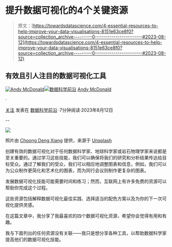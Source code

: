 # 提升数据可视化的4个关键资源

> 原文：[https://towardsdatascience.com/4-essential-resources-to-help-improve-your-data-visualisations-8151e63ce8f0?source=collection_archive---------0-----------------------#2023-08-12](https://towardsdatascience.com/4-essential-resources-to-help-improve-your-data-visualisations-8151e63ce8f0?source=collection_archive---------0-----------------------#2023-08-12)

## 有效且引人注目的数据可视化工具

[](https://andymcdonaldgeo.medium.com/?source=post_page-----8151e63ce8f0--------------------------------)[![Andy McDonald](../Images/df11d647be032aeb3d31852affb33a64.png)](https://andymcdonaldgeo.medium.com/?source=post_page-----8151e63ce8f0--------------------------------)[](https://towardsdatascience.com/?source=post_page-----8151e63ce8f0--------------------------------)[![数据科学前沿](../Images/a6ff2676ffcc0c7aad8aaf1d79379785.png)](https://towardsdatascience.com/?source=post_page-----8151e63ce8f0--------------------------------) [Andy McDonald](https://andymcdonaldgeo.medium.com/?source=post_page-----8151e63ce8f0--------------------------------)

·

[关注](https://medium.com/m/signin?actionUrl=https%3A%2F%2Fmedium.com%2F_%2Fsubscribe%2Fuser%2F9c280f85f15c&operation=register&redirect=https%3A%2F%2Ftowardsdatascience.com%2F4-essential-resources-to-help-improve-your-data-visualisations-8151e63ce8f0&user=Andy+McDonald&userId=9c280f85f15c&source=post_page-9c280f85f15c----8151e63ce8f0---------------------post_header-----------) 发表在 [数据科学前沿](https://towardsdatascience.com/?source=post_page-----8151e63ce8f0--------------------------------) ·7分钟阅读·2023年8月12日[](https://medium.com/m/signin?actionUrl=https%3A%2F%2Fmedium.com%2F_%2Fvote%2Ftowards-data-science%2F8151e63ce8f0&operation=register&redirect=https%3A%2F%2Ftowardsdatascience.com%2F4-essential-resources-to-help-improve-your-data-visualisations-8151e63ce8f0&user=Andy+McDonald&userId=9c280f85f15c&source=-----8151e63ce8f0---------------------clap_footer-----------)

--

[](https://medium.com/m/signin?actionUrl=https%3A%2F%2Fmedium.com%2F_%2Fbookmark%2Fp%2F8151e63ce8f0&operation=register&redirect=https%3A%2F%2Ftowardsdatascience.com%2F4-essential-resources-to-help-improve-your-data-visualisations-8151e63ce8f0&source=-----8151e63ce8f0---------------------bookmark_footer-----------)![](../Images/0bb7907e62eefa9778fbcc90d91d6afc.png)

照片由 [Choong Deng Xiang](https://unsplash.com/@dengxiangs?utm_source=medium&utm_medium=referral) 提供，来源于 [Unsplash](https://unsplash.com/?utm_source=medium&utm_medium=referral)

创建有效的数据可视化对于任何数据科学家、地球科学家或岩石物理学家来说都是至关重要的。通过学习这些技能，我们可以确保将我们的研究和分析结果传达给目标受众。通过了解我们的受众，我们可以相应地调整图表和信息，例如，我们可以为公众制作更简化和艺术化的图表，而为同行会议则制作更复杂的图表。

发展数据可视化技能可能需要时间和练习；然而，互联网上有许多免费的资源可以帮助你完成这个过程。

这些资源包括解释数据可视化最佳实践、选择适当的配色方案以及为你的下一次可视化提供灵感。

在这篇文章中，我分享了我最喜欢的四个数据可视化资源，希望你会觉得有用和有趣。

我与下面列出的任何资源没有关联——我只是想分享各种工具，以帮助数据科学家提高他们的数据可视化技能。
